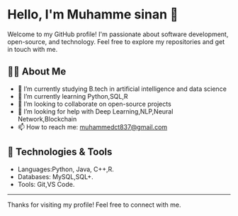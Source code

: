 # Hello, I'm Muhamme sinan 👋

Welcome to my GitHub profile! I'm passionate about software development, open-source, and technology. Feel free to explore my repositories and get in touch with me.

## 🧑‍💻 About Me
- 🔭 I’m currently studying B.tech in  artificial intelligence and data science  
- 🌱 I’m currently learning Python,SQL,R 
- 👯 I’m looking to collaborate on open-source projects
- 🤔 I’m looking for help with Deep Learning,NLP,Neural Network,Blockchain
- 📫 How to reach me: muhammedct837@gmail.com

## 🚀 Technologies & Tools
- Languages:Python, Java, C++,R.
- Databases: MySQL,SQL+.
- Tools: Git,VS Code.



---

Thanks for visiting my profile! Feel free to connect with me.
